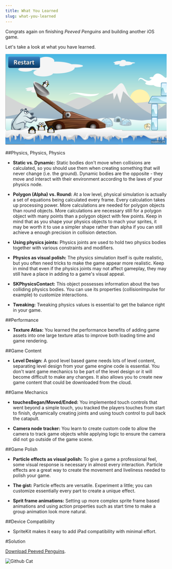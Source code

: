 ```yaml
---
title: What You Learned
slug: what-you-learned
---
```


Congrats again on finishing *Peeved Penguins* and building another iOS game.

Let's take a look at what you have learned.

![The game](../cover.png)

##Physics, Physics, Physics

- **Static vs. Dynamic:** Static bodies don't move when collisions are calculated, so you should use them when creating something that will never change (i.e. the ground). Dynamic bodies are the opposite - they move and interact with their environment according to the laws of your physics node.

- **Polygon (Alpha) vs. Round:** At a low level, physical simulation is actually a set of equations being calculated every frame. Every calculation takes up processing power. More calculations are needed for polygon objects than round objects. More calculations are necessary still for a polygon object with many points than a polygon object with few points. Keep in mind that as you shape your physics objects to mach your sprites, it may be worth it to use a simpler shape rather than alpha if you can still achieve a enough precision in collision detection.

- **Using physics joints:** Physics joints are used to hold two physics bodies together with various constraints and modifiers.

- **Physics as visual polish:** The physics simulation itself is quite realistic, but you often need tricks to make the game appear more realistic. Keep in mind that even if the physics joints may not affect gameplay, they may still have a place in adding to a game's visual appeal.

- **SKPhysicsContact:** This object possesses information about the two colliding physics bodies. You can use its properties (collisionImpulse for example) to customize interactions.

- **Tweaking:** Tweaking physics values is essential to get the balance right in your game.

##Performance

- **Texture Atlas:** You learned the performance benefits of adding game assets into one large texture atlas to improve both loading time and game rendering.

##Game Content

- **Level Design:** A good level based game needs lots of level content, separating level design from your game engine code is essential. You don't want game mechanics to be part of the level design or it will become difficult to make any changes.  It also allows you to create new game content that could be downloaded from the cloud.

##Game Mechanics

- **touchesBegan/Moved/Ended:** You implemented touch controls that went beyond a simple touch, you tracked the players touches from start to finish, dynamically creating joints and using touch control to pull back the catapult.

- **Camera node tracker:** You learn to create custom code to allow the camera to track game objects while applying logic to ensure the camera did not go outside of the game scene.

##Game Polish
- **Particle effects as visual polish:** To give a game a professional feel, some visual response is necessary in almost every interaction. Particle effects are a great way to create the movement and liveliness needed to polish your game.

- **The gist:** Particle effects are versatile. Experiment a little; you can customize essentially every part to create a unique effect.

- **Sprit frame animations:** Setting up more complex sprite frame based animations and using action properties such as start time to make a group animation look more natural.

##Device Compatibility
- SpriteKit makes it easy to add iPad compatibility with minimal effort.

#Solution

[Download Peeved Penguins](https://github.com/MakeSchool-Tutorials/Peeved-Penguins-SpriteKit-Swift-Solution).

![Github Cat](https://static.makegameswith.us/gamernews_images/TVZ2mTmQpl/labtocat.png)
